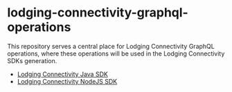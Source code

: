 # lodging-connectivity-graphql-operations

This repository serves a central place for Lodging Connectivity GraphQL operations, where these operations will be used in the Lodging Connectivity SDKs generation.

- [Lodging Connectivity Java SDK](https://github.expedia.biz/eg-control-plane/lodging-connectivity-java-sdk)
- [Lodging Connectivity NodeJS SDK](https://github.expedia.biz/eg-control-plane/lodging-connectivity-nodejs-sdk)
